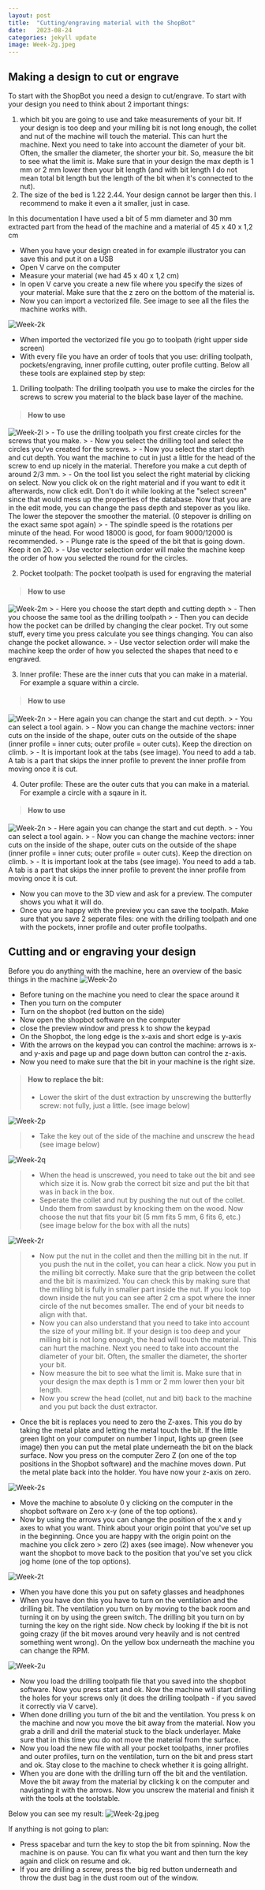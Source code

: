 ```yaml
---
layout: post
title:  "Cutting/engraving material with the ShopBot"
date:   2023-08-24
categories: jekyll update
image: Week-2g.jpeg
---
```


## Making a design to cut or engrave

To start with the ShopBot you need a design to cut/engrave. To start with your design you need to think about 2 important things: 
1. which bit you are going to use and take measurements of your bit. If your design is too deep and your milling bit is not long enough, the collet and nut of the machine will touch the material. This can hurt the machine. Next you need to take into account the diameter of your bit. Often, the smaller the diameter, the shorter your bit. So, measure the bit to see what the limit is. Make sure that in your design the max depth is 1 mm or 2 mm lower then your bit length (and with bit length I do not mean total bit length but the length of the bit when it's connected to the nut). 
2. The size of the bed is 1.22 2.44. Your design cannot be larger then this. I recommend to make it even a it smaller, just in case. 

In this documentation I have used a bit of 5 mm diameter and 30 mm extracted part from the head of the machine and a material of 45 x 40 x 1,2 cm
- When you have your design created in for example illustrator you can save this and put it on a USB
- Open V carve on the computer
- Measure your material (we had 45 x 40 x 1,2 cm) 
- In open V carve you create a new file where you specify the sizes of your material. Make sure that the z zero on the bottom of the material is. 
- Now you can import a vectorized file. See image to see all the files the machine works with. 

<img src="./assets/img/Week-2k.jpeg" alt="Week-2k">

- When imported the vectorized file you go to toolpath (right upper side screen) 
- With every file you have an order of tools that you use: drilling toolpath, pockets/engraving, inner profile cutting, outer profile cutting. Below all these tools are explained step by step:

1. Drilling toolpath: The drilling toolpath you use to make the circles for the screws to screw you material to the black base layer of the machine. 
> #### How to use
<img src="./assets/img/Week-2l.jpeg" alt="Week-2l">
> - To use the drilling toolpath you first create circles for the screws that you make. 
> - Now you select the drilling tool and select the circles you've created for the screws. 
> - Now you select the start depth and cut depth. You want the machine to cut in just a little for the head of the screw to end up nicely in the material. Therefore you make a cut depth of around 2/3 mm.
> - On the tool list you select the right material by clicking on select. Now you click ok on the right material and if you want to edit it afterwards, now click edit. Don't do it while looking at the "select screen" since that would mess up the properties of the database. Now that you are in the edit mode, you can change the pass depth and stepover as you like. The lower the stepover the smoother the material. (0 stepover is drilling on the exact same spot again)
> - The spindle speed is the rotations per minute of the head. For wood 18000 is good, for foam 9000/12000 is recommended.
> - Plunge rate is the speed of the bit that is going down. Keep it on 20. 
> - Use vector selection order will make the machine keep the order of how you selected the round for the circles. 

2. Pocket toolpath: The pocket toolpath is used for engraving the material
> #### How to use
<img src="./assets/img/Week-2m.jpeg" alt="Week-2m">
> - Here you choose the start depth and cutting depth
> - Then you choose the same tool as the drilling toolpath
> - Then you can decide how the pocket can be drilled by changing the clear pocket. Try out some stuff, every time you press calculate you see things changing. You can also change the pocket allowance. 
> - Use vector selection order will make the machine keep the order of how you selected the shapes that need to e engraved.

3. Inner profile: These are the inner cuts that you can make in a material. For example a square within a circle.
> #### How to use
<img src="./assets/img/Week-2n.jpeg" alt="Week-2n">
> - Here again you can change the start and cut depth. 
> - You can select a tool again. 
> - Now you can change the machine vectors: inner cuts on the inside of the shape, outer cuts on the outside of the shape (inner profile = inner cuts; outer profile = outer cuts). Keep the direction on climb. 
> - It is important look at the tabs (see image). You need to add a tab. A tab is a part that skips the inner profile to prevent the inner profile from moving once it is cut. 

4. Outer profile: These are the outer cuts that you can make in a material. For example a circle with a sqaure in it.
> #### How to use
<img src="./assets/img/Week-2n.jpeg" alt="Week-2n">
> - Here again you can change the start and cut depth. 
> - You can select a tool again. 
> - Now you can change the machine vectors: inner cuts on the inside of the shape, outer cuts on the outside of the shape (inner profile = inner cuts; outer profile = outer cuts). Keep the direction on climb. 
> - It is important look at the tabs (see image). You need to add a tab. A tab is a part that skips the inner profile to prevent the inner profile from moving once it is cut. 

- Now you can move to the 3D view and ask for a preview. The computer shows you what it will do. 
- Once you are happy with the preview you can save the toolpath. Make sure that you save 2 seperate files: one with the drilling toolpath and one with the pockets, inner profile and outer profile toolpaths. 

## Cutting and or engraving your design

Before you do anything with the machine, here an overview of the basic things in the machine
<img src="./assets/img/Week-2o.png" alt="Week-2o">

- Before tuning on the machine you need to clear the space around it
- Then you turn on the computer
- Turn on the shopbot (red button on the side)
- Now open the shopbot software on the computer
- close the preview window and press k to show the keypad
- On the Shopbot, the long edge is the x-axis and short edge is y-axis
- With the arrows on the keypad you can control the machine: arrows is x- and y-axis and page up and page down button can control the z-axis. 
- Now you need to make sure that the bit in your machine is the right size. 

> #### How to replace the bit:
> - Lower the skirt of the dust extraction by unscrewing the butterfly screw: not fully, just a little. (see image below)
<img src="./assets/img/Week-2p.png" alt="Week-2p">

> - Take the key out of the side of the machine and unscrew the head (see image below)
<img src="./assets/img/Week-2q.png" alt="Week-2q">

> - When the head is unscrewed, you need to take out the bit and see which size it is. Now grab the correct bit size and put the bit that was in back in the box. 
> - Seperate the collet and nut by pushing the nut out of the collet. Undo them from sawdust by knocking them on the wood. Now choose the nut that fits your bit (5 mm fits 5 mm, 6 fits 6, etc.) (see image below for the box with all the nuts)
<img src="./assets/img/Week-2r.jpeg" alt="Week-2r">

> - Now put the nut in the collet and then the milling bit in the nut. If you push the nut in the collet, you can hear a click. Now you put in the milling bit correctly. Make sure that the grip between the collet and the bit is maximized. You can check this by making sure that the milling bit is fully in smaller part inside the nut. If you look top down inside the nut you can see after 2 cm a spot where the inner circle of the nut becomes smaller. The end of your bit needs to align with that. 
> - Now you can also understand that you need to take into account the size of your milling bit. If your design is too deep and your milling bit is not long enough, the head will touch the material. This can hurt the machine. Next you need to take into account the diameter of your bit. Often, the smaller the diameter, the shorter your bit. 
> - Now measure the bit to see what the limit is. Make sure that in your design the max depth is 1 mm or 2 mm lower then your bit length. 
> - Now you screw the head (collet, nut and bit) back to the machine and you put back the dust extractor. 

- Once the bit is replaces you need to zero the Z-axes. This you do by taking the metal plate and letting the metal touch the bit. If the little green light on your computer on number 1 input, lights up green (see image) then you can put the metal plate underneath the bit on the black surface. Now you press on the computer Zero Z (on one of the top positions in the Shopbot software) and the machine moves down. Put the metal plate back into the holder. You have now your z-axis on zero. 
<img src="./assets/img/Week-2s.png" alt="Week-2s">

- Move the machine to absolute 0 y clicking on the computer in the shopbot software on Zero x-y (one of the top options). 
- Now by using the arrows you can change the position of the x and y axes to what you want. Think about your origin point that you've set up in the beginning. Once you are happy with the origin point on the machine you click zero > zero (2) axes (see image). Now whenever you want the shopbot to move back to the position that you've set you click jog home (one of the top options). 
<img src="./assets/img/Week-2t.jpeg" alt="Week-2t">

- When you have done this you put on safety glasses and headphones 
- When you have don this you have to turn on the ventilation and the drilling bit. The ventilation you turn on by moving to the back room and turning it on by using the green switch. The drilling bit you turn on by turning the key on the right side. Now check by looking if the bit is not going crazy (if the bit moves around very heavily and is not centred something went wrong). On the yellow box underneath the machine you can change the RPM. 
<img src="./assets/img/Week-2u.png" alt="Week-2u">


- Now you load the drilling toolpath file that you saved into the shopbot software. Now you press start and ok. Now the machine will start drilling the holes for your screws only (it does the drilling toolpath - if you saved it correctly via V carve). 
- When done drilling you turn of the bit and the ventilation. You press k on the machine and now you move the bit away from the material. Now you grab a drill and drill the material stuck to the black underlayer. Make sure that in this time you do not move the material from the surface. 
- Now you load the new file with all your pocket toolpaths, inner profiles and outer profiles, turn on the ventilation, turn on the bit and press start and ok. Stay close to the machine to check whether it is going allright. 
- When you are done with the drilling turn off the bit and the ventilation. Move the bit away from the material by clicking k on the computer and navigating it with the arrows. Now you unscrew the material and finish it with the tools at the toolstable. 

Below you can see my result:
<img src="./assets/img/Week-2g.jpeg" alt="Week-2g.jpeg">

If anything is not going to plan: 
- Press spacebar and turn the key to stop the bit from spinning. Now the machine is on pause. You can fix what you want and then turn the key again and click on resume and ok. 
- If you are drilling a screw, press the big red button underneath and throw the dust bag in the dust room out of the window. 




